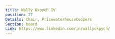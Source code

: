 ```yaml
---
title: Wally Okpych IV
position: 27
Details: Chair, PricewaterhouseCoopers
Section: board
Link: https://www.linkedin.com/in/wallyokpych/
---
```


